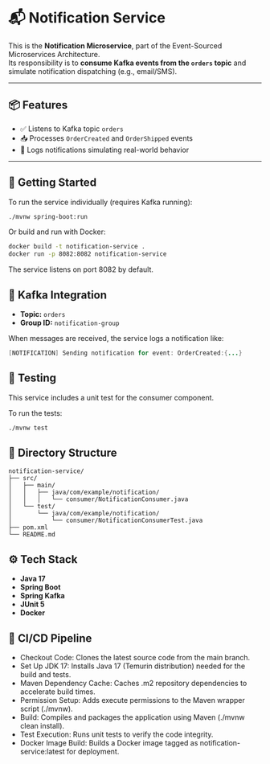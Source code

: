 # 📬 Notification Service

This is the **Notification Microservice**, part of the Event-Sourced Microservices Architecture.  
Its responsibility is to **consume Kafka events from the `orders` topic** and simulate notification dispatching (e.g., email/SMS).

---

## 📦 Features

- ✅ Listens to Kafka topic `orders`
- 📥 Processes `OrderCreated` and `OrderShipped` events
- 🔔 Logs notifications simulating real-world behavior

---

## 🚀 Getting Started

To run the service individually (requires Kafka running):

```bash
./mvnw spring-boot:run
```

Or build and run with Docker:

```bash
docker build -t notification-service .
docker run -p 8082:8082 notification-service
```

The service listens on port 8082 by default.

## 🔗 Kafka Integration

- **Topic:** `orders`  
- **Group ID:** `notification-group`

When messages are received, the service logs a notification like:

```java
[NOTIFICATION] Sending notification for event: OrderCreated:{...}
```

## 🧪 Testing

This service includes a unit test for the consumer component.

To run the tests:

```bash
./mvnw test
```

## 📂 Directory Structure

```plaintext
notification-service/
├── src/
│   ├── main/
│   │   ├── java/com/example/notification/
│   │   │   └── consumer/NotificationConsumer.java
│   └── test/
│       └── java/com/example/notification/
│           └── consumer/NotificationConsumerTest.java
├── pom.xml
└── README.md
```
## ⚙️ Tech Stack

- **Java 17**
- **Spring Boot**
- **Spring Kafka**
- **JUnit 5**
- **Docker**

## 🚀 CI/CD Pipeline

- Checkout Code: Clones the latest source code from the main branch.
- Set Up JDK 17: Installs Java 17 (Temurin distribution) needed for the build and tests.
- Maven Dependency Cache: Caches .m2 repository dependencies to accelerate build times.
- Permission Setup: Adds execute permissions to the Maven wrapper script (./mvnw).
- Build: Compiles and packages the application using Maven (./mvnw clean install).
- Test Execution: Runs unit tests to verify the code integrity.
- Docker Image Build: Builds a Docker image tagged as notification-service:latest for deployment.
